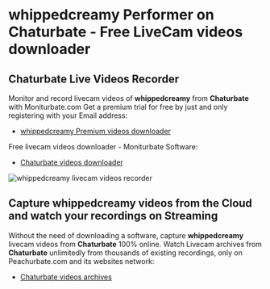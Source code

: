 # whippedcreamy Performer on Chaturbate - Free LiveCam videos downloader

## Chaturbate Live Videos Recorder

Monitor and record livecam videos of **whippedcreamy** from **Chaturbate** with Moniturbate.com
Get a premium trial for free by just and only registering with your Email address:
* [whippedcreamy Premium videos downloader](https://moniturbate.com/request-demo-licence-key.html)

Free livecam videos downloader - Moniturbate Software:
* [Chaturbate videos downloader](https://moniturbate.com/moniturbate-download-software.html)

![whippedcreamy livecam videos recorder](https://peachurnet.com/templates/moniturbate-software.png)


## Capture whippedcreamy videos from the Cloud and watch your recordings on Streaming

Without the need of downloading a software, capture **whippedcreamy** livecam videos from **Chaturbate** 100% online.
Watch Livecam archives from **Chaturbate** unlimitedly from thousands of existing recordings, only on Peachurbate.com and its websites network:
* [Chaturbate videos archives](https://peachurnet.com/)